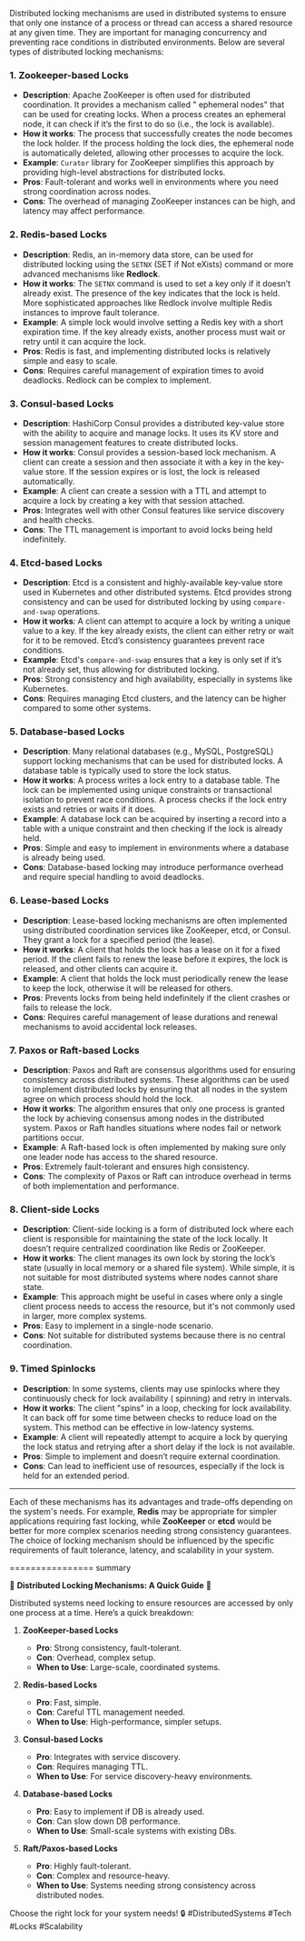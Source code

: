 Distributed locking mechanisms are used in distributed systems to ensure that only one instance of a process or thread
can access a shared resource at any given time. They are important for managing concurrency and preventing race
conditions in distributed environments. Below are several types of distributed locking mechanisms:

### 1. **Zookeeper-based Locks**

* **Description**: Apache ZooKeeper is often used for distributed coordination. It provides a mechanism called "
  ephemeral nodes" that can be used for creating locks. When a process creates an ephemeral node, it can check if it’s
  the first to do so (i.e., the lock is available).
* **How it works**: The process that successfully creates the node becomes the lock holder. If the process holding the
  lock dies, the ephemeral node is automatically deleted, allowing other processes to acquire the lock.
* **Example**: `Curator` library for ZooKeeper simplifies this approach by providing high-level abstractions for
  distributed locks.
* **Pros**: Fault-tolerant and works well in environments where you need strong coordination across nodes.
* **Cons**: The overhead of managing ZooKeeper instances can be high, and latency may affect performance.

### 2. **Redis-based Locks**

* **Description**: Redis, an in-memory data store, can be used for distributed locking using the `SETNX` (SET if Not
  eXists) command or more advanced mechanisms like **Redlock**.
* **How it works**: The `SETNX` command is used to set a key only if it doesn’t already exist. The presence of the key
  indicates that the lock is held. More sophisticated approaches like Redlock involve multiple Redis instances to
  improve fault tolerance.
* **Example**: A simple lock would involve setting a Redis key with a short expiration time. If the key already exists,
  another process must wait or retry until it can acquire the lock.
* **Pros**: Redis is fast, and implementing distributed locks is relatively simple and easy to scale.
* **Cons**: Requires careful management of expiration times to avoid deadlocks. Redlock can be complex to implement.

### 3. **Consul-based Locks**

* **Description**: HashiCorp Consul provides a distributed key-value store with the ability to acquire and manage locks.
  It uses its KV store and session management features to create distributed locks.
* **How it works**: Consul provides a session-based lock mechanism. A client can create a session and then associate it
  with a key in the key-value store. If the session expires or is lost, the lock is released automatically.
* **Example**: A client can create a session with a TTL and attempt to acquire a lock by creating a key with that
  session attached.
* **Pros**: Integrates well with other Consul features like service discovery and health checks.
* **Cons**: The TTL management is important to avoid locks being held indefinitely.

### 4. **Etcd-based Locks**

* **Description**: Etcd is a consistent and highly-available key-value store used in Kubernetes and other distributed
  systems. Etcd provides strong consistency and can be used for distributed locking by using `compare-and-swap`
  operations.
* **How it works**: A client can attempt to acquire a lock by writing a unique value to a key. If the key already
  exists, the client can either retry or wait for it to be removed. Etcd’s consistency guarantees prevent race
  conditions.
* **Example**: Etcd's `compare-and-swap` ensures that a key is only set if it’s not already set, thus allowing for
  distributed locking.
* **Pros**: Strong consistency and high availability, especially in systems like Kubernetes.
* **Cons**: Requires managing Etcd clusters, and the latency can be higher compared to some other systems.

### 5. **Database-based Locks**

* **Description**: Many relational databases (e.g., MySQL, PostgreSQL) support locking mechanisms that can be used for
  distributed locks. A database table is typically used to store the lock status.
* **How it works**: A process writes a lock entry to a database table. The lock can be implemented using unique
  constraints or transactional isolation to prevent race conditions. A process checks if the lock entry exists and
  retries or waits if it does.
* **Example**: A database lock can be acquired by inserting a record into a table with a unique constraint and then
  checking if the lock is already held.
* **Pros**: Simple and easy to implement in environments where a database is already being used.
* **Cons**: Database-based locking may introduce performance overhead and require special handling to avoid deadlocks.

### 6. **Lease-based Locks**

* **Description**: Lease-based locking mechanisms are often implemented using distributed coordination services like
  ZooKeeper, etcd, or Consul. They grant a lock for a specified period (the lease).
* **How it works**: A client that holds the lock has a lease on it for a fixed period. If the client fails to renew the
  lease before it expires, the lock is released, and other clients can acquire it.
* **Example**: A client that holds the lock must periodically renew the lease to keep the lock, otherwise it will be
  released for others.
* **Pros**: Prevents locks from being held indefinitely if the client crashes or fails to release the lock.
* **Cons**: Requires careful management of lease durations and renewal mechanisms to avoid accidental lock releases.

### 7. **Paxos or Raft-based Locks**

* **Description**: Paxos and Raft are consensus algorithms used for ensuring consistency across distributed systems.
  These algorithms can be used to implement distributed locks by ensuring that all nodes in the system agree on which
  process should hold the lock.
* **How it works**: The algorithm ensures that only one process is granted the lock by achieving consensus among nodes
  in the distributed system. Paxos or Raft handles situations where nodes fail or network partitions occur.
* **Example**: A Raft-based lock is often implemented by making sure only one leader node has access to the shared
  resource.
* **Pros**: Extremely fault-tolerant and ensures high consistency.
* **Cons**: The complexity of Paxos or Raft can introduce overhead in terms of both implementation and performance.

### 8. **Client-side Locks**

* **Description**: Client-side locking is a form of distributed lock where each client is responsible for maintaining
  the state of the lock locally. It doesn’t require centralized coordination like Redis or ZooKeeper.
* **How it works**: The client manages its own lock by storing the lock’s state (usually in local memory or a shared
  file system). While simple, it is not suitable for most distributed systems where nodes cannot share state.
* **Example**: This approach might be useful in cases where only a single client process needs to access the resource,
  but it's not commonly used in larger, more complex systems.
* **Pros**: Easy to implement in a single-node scenario.
* **Cons**: Not suitable for distributed systems because there is no central coordination.

### 9. **Timed Spinlocks**

* **Description**: In some systems, clients may use spinlocks where they continuously check for lock availability (
  spinning) and retry in intervals.
* **How it works**: The client "spins" in a loop, checking for lock availability. It can back off for some time between
  checks to reduce load on the system. This method can be effective in low-latency systems.
* **Example**: A client will repeatedly attempt to acquire a lock by querying the lock status and retrying after a short
  delay if the lock is not available.
* **Pros**: Simple to implement and doesn’t require external coordination.
* **Cons**: Can lead to inefficient use of resources, especially if the lock is held for an extended period.

---

Each of these mechanisms has its advantages and trade-offs depending on the system's needs. For example, **Redis** may
be appropriate for simpler applications requiring fast locking, while **ZooKeeper** or **etcd** would be better for more
complex scenarios needing strong consistency guarantees. The choice of locking mechanism should be influenced by the
specific requirements of fault tolerance, latency, and scalability in your system.

================
summary

🚀 **Distributed Locking Mechanisms: A Quick Guide** 🚀

Distributed systems need locking to ensure resources are accessed by only one process at a time. Here’s a quick
breakdown:

1. **ZooKeeper-based Locks**

    * **Pro**: Strong consistency, fault-tolerant.
    * **Con**: Overhead, complex setup.
    * **When to Use**: Large-scale, coordinated systems.

2. **Redis-based Locks**

    * **Pro**: Fast, simple.
    * **Con**: Careful TTL management needed.
    * **When to Use**: High-performance, simpler setups.

3. **Consul-based Locks**

    * **Pro**: Integrates with service discovery.
    * **Con**: Requires managing TTL.
    * **When to Use**: For service discovery-heavy environments.

4. **Database-based Locks**

    * **Pro**: Easy to implement if DB is already used.
    * **Con**: Can slow down DB performance.
    * **When to Use**: Small-scale systems with existing DBs.

5. **Raft/Paxos-based Locks**

    * **Pro**: Highly fault-tolerant.
    * **Con**: Complex and resource-heavy.
    * **When to Use**: Systems needing strong consistency across distributed nodes.

Choose the right lock for your system needs! 🔒 #DistributedSystems #Tech #Locks #Scalability
